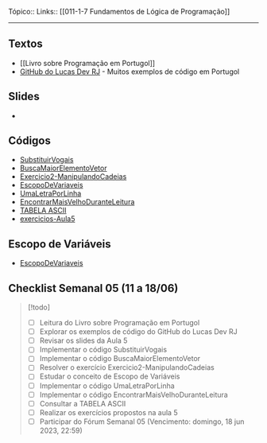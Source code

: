 Tópico:: 
Links:: [[011-1-7 Fundamentos de Lógica de Programação]]

---
## Textos

- [[Livro sobre Programação em Portugol]]
- [GitHub do Lucas Dev RJ](https://github.com/LucasDevRJ/logica_de_programacao_com_portugol) - Muitos exemplos de código em Portugol

## Slides

- 

## Códigos

- [SubstituirVogais](https://chat.openai.com/SubstituirVogais)
- [BuscaMaiorElementoVetor](https://chat.openai.com/BuscaMaiorElementoVetor)
- [Exercicio2-ManipulandoCadeias](https://chat.openai.com/Exercicio2-ManipulandoCadeias)
- [EscopoDeVariaveis](https://chat.openai.com/EscopoDeVariaveis)
- [UmaLetraPorLinha](https://chat.openai.com/UmaLetraPorLinha)
- [EncontrarMaisVelhoDuranteLeitura](https://chat.openai.com/EncontrarMaisVelhoDuranteLeitura)
- [TABELA ASCII](https://chat.openai.com/TABELA-ASCII)
- [exercicios-Aula5](https://chat.openai.com/exercicios-Aula5)

## Escopo de Variáveis

- [EscopoDeVariaveis](https://chat.openai.com/EscopoDeVariaveis)

## Checklist Semanal 05 (11 a 18/06)
>[!todo]
> - [ ] Leitura do Livro sobre Programação em Portugol
>  - [ ] Explorar os exemplos de código do GitHub do Lucas Dev RJ
>  - [ ] Revisar os slides da Aula 5
>  - [ ] Implementar o código SubstituirVogais
>  - [ ] Implementar o código BuscaMaiorElementoVetor
>  - [ ] Resolver o exercício Exercicio2-ManipulandoCadeias
>  - [ ] Estudar o conceito de Escopo de Variáveis
>  - [ ] Implementar o código UmaLetraPorLinha
>  - [ ] Implementar o código EncontrarMaisVelhoDuranteLeitura
>  - [ ] Consultar a TABELA ASCII
>  - [ ] Realizar os exercícios propostos na aula 5
>  - [ ] Participar do Fórum Semanal 05 (Vencimento: domingo, 18 jun 2023, 22:59)
